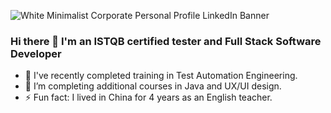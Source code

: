 
![White Minimalist Corporate Personal Profile LinkedIn Banner](https://github.com/CaraMcAvinchey/CaraMcAvinchey/assets/97494262/4ed7d923-d996-42d0-9b47-0c1e9c4bc011)

### Hi there 👋 I'm an ISTQB certified tester and Full Stack Software Developer 

- 🔭 I've recently completed training in Test Automation Engineering.
- 🌱 I’m completing additional courses in Java and UX/UI design.
- ⚡ Fun fact: I lived in China for 4 years as an English teacher.

<!--
**CaraMcAvinchey/CaraMcAvinchey** is a ✨ _special_ ✨ repository because its `README.md` (this file) appears on your GitHub profile.

Here are some ideas to get you started:

- 👯 I’m looking to collaborate on ...
- 🤔 I’m looking for help with ...
- 💬 Ask me about ...
- 📫 How to reach me: ...
- 😄 Pronouns: ...
- ⚡ Fun fact: ...
-->

